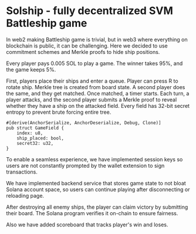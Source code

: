 # Solship - fully decentralized SVM Battleship game

In web2 making Battleship game is trivial, but in web3 where everything on blockchain is public, it can be challenging. Here we decided to use commitment schemes and Merkle proofs to hide ship positions.

Every player pays 0.005 SOL to play a game. The winner takes 95%, and the game keeps 5%.

First, players place their ships and enter a queue. Player can press R to rotate ship. Merkle tree is created from board state. A second player does the same, and they get matched. 
Once matched, a timer starts. Each turn, a player attacks, and the second player submits a Merkle proof to reveal whether they have a ship on the attacked field. 
Every field has 32-bit secret entropy to prevent brute forcing entire tree.

```
#[derive(AnchorSerialize, AnchorDeserialize, Debug, Clone)]
pub struct GameField {
    index: u8,
    ship_placed: bool,
    secret32: u32,
}
```

To enable a seamless experience, we have implemented session keys so users are not constantly prompted by the wallet extension to sign transactions.

We have implemented backend service that stores game state to not bloat Solana account space, so users can continue playing after disconnecting or reloading page.

After destroying all enemy ships, the player can claim victory by submitting their board. The Solana program verifies it on-chain to ensure fairness.

Also we have added scoreboard that tracks player's win and loses.
